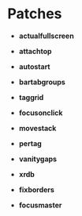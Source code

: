 # Patches

- **actualfullscreen**

- **attachtop**

- **autostart**

- **bartabgroups**

- **taggrid**

- **focusonclick**

- **movestack**

- **pertag**

- **vanitygaps**

- **xrdb**

- **fixborders**

- **focusmaster**
